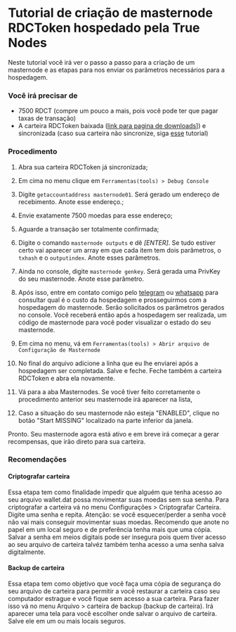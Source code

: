 # Tutorial de criação de masternode RDCToken hospedado pela True Nodes
Neste tutorial você irá ver o passo a passo para a criação de um masternode e as etapas para nos enviar os parâmetros necessários para a hospedagem.

### Você irá precisar de
* 7500 RDCT (compre um pouco a mais, pois você pode ter que pagar taxas de transação)
* A carteira RDCToken baixada ([link para pagina de downloads](https://github.com/reidocoin/rdctoken/releases)]) e sincronizada (caso sua carteira não sincronize, siga [esse](tutoriais/rdct-fix_network.md) tutorial)

### Procedimento
1. Abra sua carteira RDCToken já sincronizada;
2. Em cima no menu clique em ```Ferramentas(tools) > Debug Console```
3. Digite ```getaccountaddress masternode01```. Será gerado um endereço de recebimento. Anote esse endereço.;
4. Envie exatamente 7500 moedas para esse endereço;
6. Aguarde a transação ser totalmente confirmada;
7. Digite o comando ```masternode outputs``` e dê _[ENTER]_. Se tudo estiver certo vai aparecer um array em que cada item tem dois parâmetros, o ```txhash``` e o ```outputindex```. Anote esses parâmetros.
8. Ainda no console, digite ```masternode genkey```. Será gerada uma PrivKey do seu masternode. Anote esse parâmetro.

9. Após isso, entre em contato comigo pelo [telegram](https://t.me/matheus_bach) ou [whatsapp](https://api.whatsapp.com/send?phone=5549985054419&text=Quero%20hopedar%20meu%20masternode%20na%20True%20Nodes) para consultar qual é o custo da hospedagem e prosseguirmos com a hospedagem do masternode. Serão solicitados os parâmetros gerados no console. Você receberá então após a hospedagem ser realizada, um código de masternode para você poder visualizar o estado do seu masternode.

10. Em cima no menu, vá em ```Ferramentas(tools) > Abrir arquivo de Configuração de Masternode```
11. No final do arquivo adicione a linha que eu lhe enviarei após a hospedagem ser completada. Salve e feche. Feche também a carteira RDCToken e abra ela novamente.
12. Vá para a aba Masternodes. Se você tiver feito corretamente o procedimento anterior seu masternode irá aparecer na lista, 
13. Caso a situação do seu masternode não esteja "ENABLED", clique no botão "Start MISSING" localizado na parte inferior da janela.

Pronto. Seu masternode agora está ativo e em breve irá começar a gerar recompensas, que irão direto para sua carteira.

### Recomendações

#### Criptografar carteira
Essa etapa tem como finalidade impedir que alguém que tenha acesso ao seu arquivo wallet.dat possa movimentar suas moedas sem sua senha. Para criptografar a carteira vá no menu Configurações > Criptografar Carteira. Digite uma senha e repita.
Atenção: se você esquecer/perder a senha você não vai mais conseguir movimentar suas moedas. Recomendo que anote no papel em um local seguro e de preferência tenha mais que uma cópia. Salvar a senha em meios digitais pode ser insegura pois quem tiver acesso ao seu arquivo de carteira talvéz também tenha acesso a uma senha salva digitalmente.

#### Backup de carteira
Essa etapa tem como objetivo que você faça uma cópia de segurança do seu arquivo de carteira para permitir a você restaurar a carteira caso seu computador estrague e você fique sem acesso a sua carteira. Para fazer isso vá no menu Arquivo > carteira de backup (backup de carteira). Irá aparecer uma tela para você escolher onde salvar o arquivo de carteira. Salve ele em um ou mais locais seguros.

